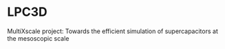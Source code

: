 # LPC3D
MultiXscale project: Towards the efficient simulation of supercapacitors at the mesoscopic scale

